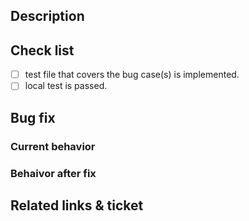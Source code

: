 ## Description

<!-- Summarize the change this PR wants to introduce. -->

## Check list

<!-- A list of things needed to be done before set the PR as ready-for-review. -->

- [ ] test file that covers the bug case(s) is implemented.
- [ ] local test is passed.

## Bug fix

### Current behavior

### Behaivor after fix

## Related links & ticket

<!-- List of tickets or links related to this PR -->
